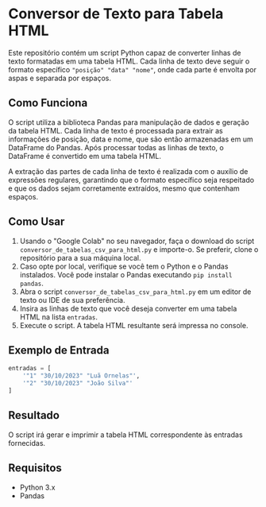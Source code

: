 # Conversor de Texto para Tabela HTML

Este repositório contém um script Python capaz de converter linhas de texto formatadas em uma tabela HTML. Cada linha de texto deve seguir o formato específico `"posição" "data" "nome"`, onde cada parte é envolta por aspas e separada por espaços.

## Como Funciona

O script utiliza a biblioteca Pandas para manipulação de dados e geração da tabela HTML. Cada linha de texto é processada para extrair as informações de posição, data e nome, que são então armazenadas em um DataFrame do Pandas. Após processar todas as linhas de texto, o DataFrame é convertido em uma tabela HTML.

A extração das partes de cada linha de texto é realizada com o auxílio de expressões regulares, garantindo que o formato específico seja respeitado e que os dados sejam corretamente extraídos, mesmo que contenham espaços.

## Como Usar

1. Usando o "Google Colab" no seu navegador, faça o download do script `conversor_de_tabelas_csv_para_html.py` e importe-o.
    Se preferir, clone o repositório para a sua máquina local.
2. Caso opte por local, verifique se você tem o Python e o Pandas instalados. Você pode instalar o Pandas executando `pip install pandas`.
3. Abra o script `conversor_de_tabelas_csv_para_html.py` em um editor de texto ou IDE de sua preferência.
4. Insira as linhas de texto que você deseja converter em uma tabela HTML na lista `entradas`.
5. Execute o script. A tabela HTML resultante será impressa no console.

## Exemplo de Entrada

```python
entradas = [
    '"1" "30/10/2023" "Luã Ornelas"',
    '"2" "30/10/2023" "João Silva"'
]
```

## Resultado

O script irá gerar e imprimir a tabela HTML correspondente às entradas fornecidas.

## Requisitos

- Python 3.x
- Pandas
